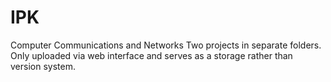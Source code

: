 # IPK
Computer Communications and Networks
Two projects in separate folders. Only uploaded via web interface and serves as a storage rather than version system.
